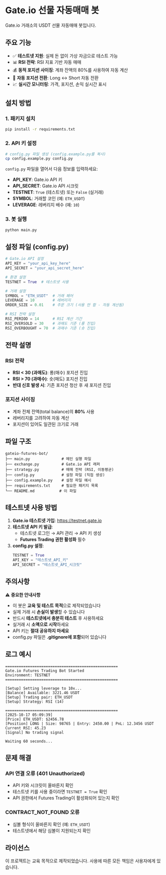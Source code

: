 # Gate.io 선물 자동매매 봇

Gate.io 거래소의 USDT 선물 자동매매 봇입니다.

## 주요 기능

- ✅ **테스트넷 지원**: 실제 돈 없이 가상 자금으로 테스트 가능
- 📊 **RSI 전략**: RSI 지표 기반 자동 매매
- 💰 **동적 포지션 사이징**: 계좌 잔액의 80%를 사용하여 자동 계산
- 🔄 **자동 포지션 전환**: Long ↔ Short 자동 전환
- 📈 **실시간 모니터링**: 가격, 포지션, 손익 실시간 표시

## 설치 방법

### 1. 패키지 설치
```bash
pip install -r requirements.txt
```

### 2. API 키 설정
```bash
# config.py 파일 생성 (config.example.py를 복사)
cp config.example.py config.py
```

`config.py` 파일을 열어서 다음 정보를 입력하세요:
- **API_KEY**: Gate.io API 키
- **API_SECRET**: Gate.io API 시크릿
- **TESTNET**: `True` (테스트넷) 또는 `False` (실거래)
- **SYMBOL**: 거래할 코인 (예: `ETH_USDT`)
- **LEVERAGE**: 레버리지 배수 (예: `10`)

### 3. 봇 실행
```bash
python main.py
```

## 설정 파일 (config.py)

```python
# Gate.io API 설정
API_KEY = "your_api_key_here"
API_SECRET = "your_api_secret_here"

# 환경 설정
TESTNET = True  # 테스트넷 사용

# 거래 설정
SYMBOL = "ETH_USDT"  # 거래 페어
LEVERAGE = 10        # 레버리지
ORDER_SIZE = 0.01    # 주문 크기 (사용 안 함 - 자동 계산됨)

# RSI 전략 설정
RSI_PERIOD = 14      # RSI 계산 기간
RSI_OVERSOLD = 30    # 과매도 기준 (롱 진입)
RSI_OVERBOUGHT = 70  # 과매수 기준 (숏 진입)
```

## 전략 설명

### RSI 전략
- **RSI < 30 (과매도)**: 롱(매수) 포지션 진입
- **RSI > 70 (과매수)**: 숏(매도) 포지션 진입
- **반대 신호 발생 시**: 기존 포지션 청산 후 새 포지션 진입

### 포지션 사이징
- 계좌 전체 잔액(total balance)의 **80%** 사용
- 레버리지를 고려하여 자동 계산
- 포지션이 있어도 일관된 크기로 거래

## 파일 구조

```
gateio-futures-bot/
├── main.py              # 메인 실행 파일
├── exchange.py          # Gate.io API 래퍼
├── strategy.py          # 매매 전략 (RSI, 이동평균)
├── config.py            # 설정 파일 (직접 생성)
├── config.example.py    # 설정 파일 예시
├── requirements.txt     # 필요한 패키지 목록
└── README.md           # 이 파일
```

## 테스트넷 사용 방법

1. **Gate.io 테스트넷 가입**: https://testnet.gate.io
2. **테스트넷 API 키 발급**:
   - 테스트넷 로그인 → API 관리 → API 키 생성
   - **Futures Trading 권한 활성화** 필수
3. **config.py 설정**:
   ```python
   TESTNET = True
   API_KEY = "테스트넷_API_키"
   API_SECRET = "테스트넷_API_시크릿"
   ```

## 주의사항

⚠️ **중요한 안내사항**

- 이 봇은 **교육 및 테스트 목적**으로 제작되었습니다
- 실제 거래 시 **손실이 발생**할 수 있습니다
- 반드시 **테스트넷에서 충분히 테스트** 후 사용하세요
- 실거래 시 **소액으로 시작**하세요
- API 키는 **절대 공유하지 마세요**
- config.py 파일은 **.gitignore에 포함**되어 있습니다

## 로그 예시

```
==================================================
Gate.io Futures Trading Bot Started
Environment: TESTNET
==================================================

[Setup] Setting leverage to 10x...
[Balance] Available: 3221.46 USDT
[Setup] Trading pair: ETH_USDT
[Setup] Strategy: RSI (14)

==================================================
[2025-10-17 05:09:39]
[Price] ETH_USDT: $2456.78
[Position] LONG | Size: 98765 | Entry: 2450.00 | PnL: 12.3456 USDT
Current RSI: 45.23
[Signal] No trading signal

Waiting 60 seconds...
```

## 문제 해결

### API 연결 오류 (401 Unauthorized)
- API 키와 시크릿이 올바른지 확인
- 테스트넷 키를 사용 중이라면 `TESTNET = True` 확인
- API 권한에서 Futures Trading이 활성화되어 있는지 확인

### CONTRACT_NOT_FOUND 오류
- 심볼 형식이 올바른지 확인 (예: `ETH_USDT`)
- 테스트넷에서 해당 심볼이 지원되는지 확인

## 라이선스

이 프로젝트는 교육 목적으로 제작되었습니다. 사용에 따른 모든 책임은 사용자에게 있습니다.
